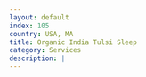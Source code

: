 ```yaml
---
layout: default
index: 105
country: USA, MA
title: Organic India Tulsi Sleep
category: Services
description: |
---
```


